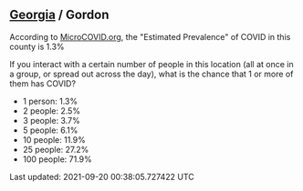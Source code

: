 
## [Georgia](/united-states/georgia) / Gordon

According to [MicroCOVID.org](http://microcovid.org),
the "Estimated Prevalence" of COVID in this county is 1.3%

If you interact with a certain number of people in this location
(all at once in a group, or spread out across the day), what is the chance that
1 or more of them has COVID?

- 1 person: 1.3%
- 2 people: 2.5%
- 3 people: 3.7%
- 5 people: 6.1%
- 10 people: 11.9%
- 25 people: 27.2%
- 100 people: 71.9%

Last updated: 2021-09-20 00:38:05.727422 UTC
